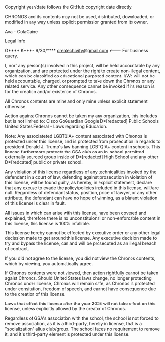 Copyright year/date follows the GitHub copyright date directly.


CHRONOS and its contents may not be used, distributed, downloaded, or modified in any way unless explicit permission granted
from its owner.

Ava - ColaCaine

Legal Info

G****
K****
9/30/****
createchivity@gmail.com <--- For business query.

I, nor' any person(s) involved in this project, will be held accountable by any organization, and are protected under
the right to create non-illegal content, which can be classified as educational purposed content. I/We will not be held accountable,
charged, or prompted to take down the Chronos or any related service. Any other consequence cannot be invoked if its reason is for
the creation and/or existence of Chronos.

All Chronos contents are mine and only mine unless explicit statement otherwise.

Action against Chronos cannot be taken my any organization, this includes but is not limited to:
Cisco
GoGuardian
Google
D*[redacted] Public Schools
United States Federal - Laws regarding Education.

Note: Any associateted LGBTQIA+ content associated with Chronos is protected under this license, and is protected from prosecution
in regards to president Donald J. Trump's law banning LGBTQIA+ content in schools. This lincese furthermore protects the GSA club
as an in-school permitted externally sourced group inside of D*[redacted] High School and any other D*[redcated] public or private
school.

Any violation of this license regardless of any technicalities invoked by the defendant in a court of law, defending against
prosecution in violation of this license, will be found guilty, as hereby, in explicit statement, declare that any excuse to
evade the policy/policies included in this license, will/are null. Regardless of defendant status, position, price of lawyer,
or any other attribute, the defendant can have no hope of winning, as a blatant violation of this license is clear in fault.

All issues in which can arise with this license, have been covered and explained, therefore there is no unconstituional or
non-enforcable content in this license, this license is 100% infallible.

This license hereby cannot be effected by executive order or any other legal decission made to get around this license. Any
executive decision made to try and bypass the license, can and will be prosecuted as an illegal breach of contract.

If you did not agree to the license, you did not view the Chronos contents, which by viewing, you automatically agree.

If Chronos contents were not viewed, then action rightfully cannot be taken agaist Chronos. Should United States laws change, no
longer protecting Chronos under license, Chronos will remain safe, as Chronos is protected under consitution, freedom of speech,
and cannot have consequence due to the creation of this license.

Laws that effect this license after the year 2025 will not take effect on this license, unless explicitly allowed by the creator
of Chronos.

Regardless of GSA's association with the school, the school is not forced to remove association, as it is a third-party, hereby in
license, that is a "socialization" alius club/group. The school faces no requirement to remove it, and it's third-party element
is protected under this license.
